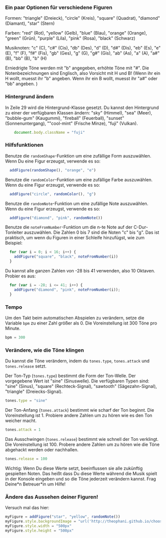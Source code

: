 ### Ein paar Optionen für verschiedene Figuren

Formen: "triangle" (Dreieck), "circle" (Kreis), "square" (Quadrat), "diamond" (Diamant), "star" (Stern)

Farben: "red" (Rot), "yellow" (Gelb), "blue" (Blau), "orange" (Orange), "green" (Grün), "purple" (Lila), "pink" (Rosa), "black" (Schwarz)

Musiknoten:  "c" (C), "c#" (Cis), "db" (Des), "d" (D), "d#" (Dis), "eb" (Es), "e" (E), "f" (F), "f#" (Fis), "gb" (Ges), "g" (G), "g#" (Gis), "ab" (As), "a" (A), "a#" (B), "bb" (B), "b" (H)

Erniedrigte Töne werden mit "b" angegeben, erhöhte Töne mit "#". Die Notenbezeichnungen sind Englisch, also Vorsicht mit H und B! (Wenn ihr ein H wollt, muesst ihr "b" angeben. Wenn ihr ein B wollt, muesst ihr "a#" oder "bb" angeben. )

### Hintergrund ändern

In Zeile 29 wird die Hintergrund-Klasse gesetzt. Du kannst den Hintergrund zu einer der verfügbaren Klassen ändern: "sky" (Himmel), "sea" (Meer), "bubble-gum" (Kaugummi), "fireball" (Feuerball), "sunset" (Sonnenuntergang), ""cool-mint" (Frische Minze), "fuji" (Vulkan).

```javascript
    document.body.className = "fuji"
```

### Hilfsfunktionen

Benutze die `randomShape`-Funktion um eine zufällige Form auszuwählen. Wenn Du eine Figur erzeugst, verwende es so:

```javascript
  addFigure(randomShape(), "orange", "e")
```

Benutze die `randomColor`-Funktion um eine zufällige Farbe auszuwählen. Wenn du eine Figur erzeugst, verwende es so:

```javascript
  addFigure("circle", randomColor(), "g")
```

Benutze die `randomNote`-Funktion um eine zufällige Note auszuwählen. Wenn du eine Figur erzeugst, verwende es so:

```javascript
  addFigure("diamond", "pink", randomNote())
```

Benutze die `noteFromNumber`-Funktion um die n-te Note auf der C-Dur-Tonleiter auszuwählen. Die Zahlen 0 bis 7 sind die Noten "c" bis "g". Das ist praktisch, um wenn du Figuren in einer Schleife hinzufügst, wie zum Beispiel:

```javascript
  for (var i = 0; i < 16; i++) {
    addFigure("square", "black", noteFromNumber(i))
  }
```

Du kannst alle ganzen Zahlen von -28 bis 41 verwenden, also 10 Oktaven. Probier es aus:

```javascript
  for (var i = -28; i <= 41; i++) {
    addFigure("diamond", "pink", noteFromNumber(i));
  }
```

### Tempo

Um den Takt beim automatischen Abspielen zu verändern, setze die Variable `bpm` zu einer Zahl größer als 0. Die Voreinstellung ist 300 Töne pro Minute.

```javascript
bpm = 300
```

### Verändere, wie die Töne klingen

Du kannst die Töne verändern, indem du `tones.type`, `tones.attack` und `tones.release` setzt.

Der Ton-Typ (`tones.type`) bestimmt die Form der Ton-Welle. Der vorgegebene Wert ist "sine" (Sinuswelle). Die verfügbaren Typen sind: "sine" (Sinus), "square" (Rechteck-Signal), "sawtooth" (Sägezahn-Signal), "triangle" (Dreiecks-Signal).

```javascript
tones.type = "sine"
```

Der Ton-Anfang (`tones.attack`) bestimmt wie scharf der Ton beginnt. Die Voreinstellung ist 1. Probiere andere Zahlen um zu hören wie es den Ton weicher macht.

```javascript
tones.attack = 1
```

Das Ausschwingen (`tones.release`) bestimmt wie schnell der Ton verklingt. Die Voreinstellung ist 100. Probere andere Zahlen um zu hören wie die Töne abgehackt werden oder nachhallen.

```javascript
tones.release = 100
```

Wichtig: Wenn Du diese Werte setzt, beeinflussen sie alle zukünftig gespielten Noten. Das heißt dass Du diese Werte während die Musik spielt in der Konsole eingeben und so die Töne jederzeit verändern kannst. Frag Deine\*n Betreuer\*in um Hilfe!

### Ändere das Aussehen deiner Figuren!

Versuch mal das hier:

```javascript
myFigure = addFigure("star", "yellow", randomNote())
myFigure.style.backgroundImage = "url('http://theophani.github.io/choose-your-own-instrument/swiss-cheese.jpg')"
myFigure.style.width = "500px"
myFigure.style.height = "500px"
```
